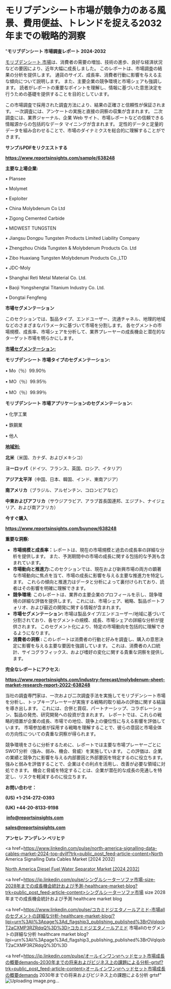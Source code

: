 # モリブデンシート市場が競争力のある風景、費用便益、トレンドを捉える2032年までの戦略的洞察

"<strong>モリブデンシート 市場調査レポート 2024-2032</strong>

<a href=https://www.reportsinsights.com/sample/638248>モリブデンシート 市場</a>は、消費者の需要の増加、技術の進歩、良好な経済状況などの要因により、近年大幅に成長しました。 このレポートは、市場調査の結果の分析を提供します。 通貨のサイズ、成長率、消費者行動に影響を与える主な傾向について説明します。 また、主要企業の競争環境と市場シェアも強調します。 読者がレポートの重要なポイントを理解し、情報に基づいた意思決定を行うための基礎を提供することを目的としています。

この市場調査で採用された調査方法により、結果の正確さと信頼性が保証されます。 一次調査には、アンケートの実施と直接の洞察の収集が含まれます。 二次調査には、業界ジャーナル、企業 Web サイト、市場レポートなどの信頼できる情報源からの包括的なデータ マイニングが含まれます。 定性的データと定量的データを組み合わせることで、市場のダイナミクスを総合的に理解することができます。

<strong><b>サンプルPDFをリクエストする</b></strong>

<a href=https://www.reportsinsights.com/sample/638248><strong><u>https://www.reportsinsights.com/sample/638248</u></strong></a>

<strong>主要な上場企業:</strong>

• Plansee

• Molymet

• Exploiter

• China Molybdenum Co Ltd

• Zigong Cemented Carbide

• MIDWEST TUNGSTEN

• Jiangsu Dongpu Tungsten Products Limited Liability Company

• Zhengzhou Chida Tungsten & Molybdenum Products Co. Ltd

• Zibo Huaxiang Tungsten Molybdenum Products Co.,LTD

• JDC-Moly

• Shanghai Reti Metal Material Co. Ltd.

• Baoji Yongshengtai Titanium Industry Co. Ltd.

• Dongtai Fengfeng

<strong>市場セグメンテーション</strong>

このセクションでは、製品タイプ、エンドユーザー、流通チャネル、地理的地域などのさまざまなパラメータに基づいて市場を分割します。 各セグメントの市場規模、成長率、市場シェアを分析して、業界プレーヤーの成長機会と潜在的なターゲット市場を明らかにします。

<strong><u>市場セグメンテーション</u></strong><strong><u>:</u></strong>

<strong>モリブデンシート 市場タイプのセグメンテーション:</strong>

• Mo（％）99.90％

• MO（％）99.95％

• MO（％）99.99％

<strong>モリブデンシート 市場アプリケーションのセグメンテーション:</strong>

• 化学工業

• 鉄鋼業

• 他人

<strong><u>地域別</u></strong><strong><u>:</u></strong>

<strong>北米</strong>（米国、カナダ、およびメキシコ）

<strong>ヨーロッパ</strong>（ドイツ、フランス、英国、ロシア、イタリア）

<strong>アジア太平洋</strong>（中国、日本、韓国、インド、東南アジア）

<strong>南アメリカ</strong>（ブラジル、アルゼンチン、コロンビアなど）

<strong>中東およびアフリカ</strong>（サウジアラビア、アラブ首長国連邦、エジプト、ナイジェリア、および南アフリカ）

<strong>今すぐ購入</strong>

<a href=https://www.reportsinsights.com/buynow/638248><strong><u>https://www.reportsinsights.com/buynow/638248</u></strong></a>

<strong>重要な洞察:</strong>
<ul>
  <li><strong>市場規模と成長率：</strong>レポートは、現在の市場規模と過去の成長率の詳細な分析を提供します。 また、予測期間中の市場の成長に関する包括的な予測も含まれています。</li>
  <li><strong>市場動向と推進力:</strong>このセクションでは、現在および新興市場の両方の顕著な市場動向に焦点を当て、市場の成長に影響を与える主要な推進力を特定します。 これらの傾向と推進力はデータと分析によって裏付けられており、読者はその影響を明確に理解できます。</li>
  <li><strong>競争環境</strong>: このレポートは、業界の主要企業のプロフィールを示し、競争環境の詳細な評価を提供します。 これには、市場シェア、戦略、製品ポートフォリオ、および最近の開発に関する情報が含まれます。</li>
  <li><strong>市場セグメンテーション: </strong>市場は製品タイプ/エンドユーザー/地域に基づいて分割されており、各セグメントの規模、成長、市場シェアの詳細な分析が提供されます。 このセグメント化により、特定の市場動向を包括的に理解できるようになります。</li>
  <li><strong>消費者の洞察 : </strong>このレポートは消費者の行動と好みを調査し、購入の意思決定に影響を与える主要な要因を強調しています。 これは、消費者の人口統計、サイコグラフィックス、および嗜好の変化に関する貴重な洞察を提供します。</li>
</ul>
<strong>完全なレポートにアクセス:</strong>

<a href=https://www.reportsinsights.com/industry-forecast/molybdenum-sheet-market-research-report-2022-638248><strong><u><b>https://www.reportsinsights.com/industry-forecast/molybdenum-sheet-market-research-report-2022-638248</b></u></strong></a>

当社の調査専門家は、一次および二次調査手法を実施してモリブデンシート市場を分析し、トップキープレーヤーが実施する戦略的取り組みの評価に関する結論を導き出します。 これには、合併と買収、パートナーシップ、コラボレーション、製品の発売、研究開発への投資が含まれます。 レポートでは、これらの戦略的措置が企業の成長、市場での地位、競争上の優位性に与える影響を評価しています。 市場参加者が採用する戦略を理解することで、彼らの意図と市場全体の方向性についての貴重な洞察が得られます。

競争環境をさらに分析するために、レポートでは主要な市場プレーヤーごとにSWOT分析（強み、弱み、機会、脅威）を実施しています。 この評価は、企業の業績と競争力に影響を与える内部要因と外部要因を特定するのに役立ちます。 強みと弱みを評価することで、企業はその利点を活用し、改善が必要な領域に対処できます。 機会と脅威を特定することは、企業が潜在的な成長の見通しを特定し、リスクを軽減するのに役立ちます。

<strong>お問い合わせ：</strong>

<strong>(US) +1-214-272-0393</strong>

<strong>(UK) +44-20-8133-9198</strong>

<strong> </strong><a href=info@reportsinsights.com><strong><u>info@reportsinsights.com</u></strong></a>

<a href=sales@reportsinsights.com><strong><u>sales@reportsinsights.com</u></strong></a>

<strong>アンセレ アンデレン ベリヒテ</strong>

<a href=https://www.linkedin.com/pulse/north-america-signalling-data-cables-market-2024-top-dvilf?trk=public_post_feed-article-content>North America Signalling Data Cables Market [2024 2032]</a>

<a href=https://www.linkedin.com/pulse/north-america-diesel-fuel-water-separator-market-ng2df/>North America Diesel Fuel Water Separator Market [2024 2032]</a>

<a href=https://jp.linkedin.com/pulse/シングルシーターソファ市場-size-2028年までの成長機会統計および予測-healthcare-market-blog?trk=public_post_feed-article-content>シングルシーターソファ市場 size 2028年までの成長機会統計および予測 healthcare market blog</a>

<a href=https://www.linkedin.com/pulse/コカミドジエタノールアミド-市場allのセグメントの詳細な分析-healthcare-market-blog/?lipi=urn%3Ali%3Apage%3Ad_flagship3_publishing_published%3BrOVqlqobT2aCXMP3RZRdqQ%3D%3D>コカミドジエタノールアミド 市場allのセグメントの詳細な分析 healthcare market blog?lipi=urn%3Ali%3Apage%3Ad_flagship3_publishing_published%3BrOVqlqobT2aCXMP3RZRdqQ%3D%3D</a>

<a href=https://jp.linkedin.com/pulse/オールインワンvrヘッドセット市場成長の概要demands-2030年までの将来およびビジネス上の課題による分析-grtsf?trk=public_post_feed-article-content>オールインワンvrヘッドセット市場成長の概要demands 2030年までの将来およびビジネス上の課題による分析 grtsf</a>"
![Uploading image.png…]()
